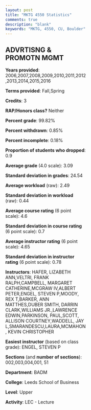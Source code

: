 ```yaml
---
layout: post
title: "MKTG 4550 Statistics"
comments: true
description: "blank"
keywords: "MKTG, 4550, CU, Boulder"
--- 
```

<head>
<script src="https://ajax.googleapis.com/ajax/libs/jquery/2.1.3/jquery.min.js"></script>
<script src="https://dl.dropboxusercontent.com/s/pc42nxpaw1ea4o9/highcharts.js?dl=0"></script>
<!-- <script src="../assets/js/highcharts.js"></script> -->
<style type="text/css">@font-face {
	font-family: "Bebas Neue";
	src: url(https://www.filehosting.org/file/details/544349/BebasNeue%20Regular.otf) format("opentype");
	}
	h1.Bebas { 
		font-family: "Bebas Neue", Verdana, Tahoma;
	}
</style>
</head>
<body>
	<div id="container" style="float: right; width: 45%; height: 88%; margin-left: 2.5%; margin-right: 2.5%;"></div>
	<script language="JavaScript">
		$(document).ready(function() {
		var chart = {type: 'column'};
		var title = {text: 'Grade Distribution'};
		var xAxis = {categories: ['A','B','C','D','F'],crosshair: true};
		var yAxis = {min: 0,title: {text: 'Percentage'}};
		var tooltip = {headerFormat: '<center><b><span style="font-size:20px">{point.key}</span></b></center>',
		               pointFormat: '<td style="padding:0"><b>{point.y:.1f}%</b></td>',
		               footerFormat: '</table>',shared: true,useHTML: true};
		var plotOptions = {column: {pointPadding: 0.0,borderWidth: 0}};  
		var credits = {enabled: false};var series= [{name: 'Percent',data: [28.58,55.29,14.22,1.15,0.77,]}];
		var json = {};
		json.chart = chart;
		json.title = title;
		json.tooltip = tooltip;
		json.xAxis = xAxis;
		json.yAxis = yAxis;  
		json.series = series;
		json.plotOptions = plotOptions;  
		json.credits = credits;
		$('#container').highcharts(json);
	});
	</script>
</body>
			   
## ADVRTISNG & PROMOTN MGMT

**Years provided**: 2006,2007,2008,2009,2010,2011,2012,2013,2014,2015,2016

**Terms provided**: Fall,Spring

**Credits**: 3

**RAP/Honors class?** Neither

**Percent grade**: 99.82%

**Percent withdrawn**: 0.85%

**Percent incomplete**: 0.18%

**Proportion of students who dropped**: 0.9

**Average grade** (4.0 scale): 3.09

**Standard deviation in grades**: 24.54

**Average workload** (raw): 2.49

**Standard deviation in workload** (raw): 0.44

**Average course rating** (6 point scale): 4.6

**Standard deviation in course rating** (6 point scale): 0.7

**Average instructor rating** (6 point scale): 4.65

**Standard deviation in instructor rating** (6 point scale): 0.78

**Instructors**: HAFER, LIZABETH ANN,VELTRI, FRANK RALPH,CAMPBELL, MARGARET CATHERINE,MCGRAW IV,ALBERT PETER,ENGEL, STEVEN P,MOODY, REX T,BARKER, ANN MATTHES,DUBER SMITH, DARRIN CLARK,WILLIAMS JR.,LAWRENCE EDWIN,PARKINSON, PAUL,SCOTT, ALLISON COURTNEY,WADDELL, JAY L,SMARANDESCU,LAURA,MCMAHON, KEVIN CHRISTOPHER

**Easiest instructor** (based on class grade): ENGEL, STEVEN P

**Sections** (and **number of sections**): 002,003,004,001, 51

**Department**: BADM

**College**: Leeds School of Business

**Level**: Upper

**Activity**: LEC - Lecture